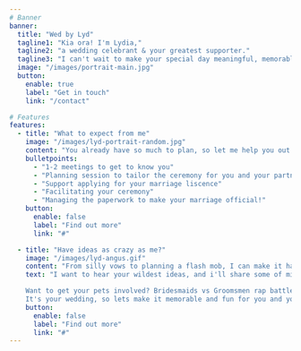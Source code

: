 ```yaml
---
# Banner
banner:
  title: "Wed by Lyd"
  tagline1: "Kia ora! I'm Lydia,"
  tagline2: "a wedding celebrant & your greatest supporter."
  tagline3: "I can't wait to make your special day meaningful, memorable and tailored to you and your partner."
  image: "/images/portrait-main.jpg"
  button:
    enable: true
    label: "Get in touch"
    link: "/contact"

# Features
features:
  - title: "What to expect from me"
    image: "/images/lyd-portrait-random.jpg"
    content: "You already have so much to plan, so let me help you out."
    bulletpoints:
      - "1-2 meetings to get to know you"
      - "Planning session to tailor the ceremony for you and your partner"
      - "Support applying for your marriage liscence"
      - "Facilitating your ceremony"
      - "Managing the paperwork to make your marriage official!"
    button:
      enable: false
      label: "Find out more"
      link: "#"

  - title: "Have ideas as crazy as me?"
    image: "/images/lyd-angus.gif"
    content: "From silly vows to planning a flash mob, I can make it happen!"
    text: "I want to hear your wildest ideas, and i'll share some of mine.\n\n

    Want to get your pets involved? Bridesmaids vs Groomsmen rap battle? How about having your ceremony during a tramping trip?\n\n
    It's your wedding, so lets make it memorable and fun for you and your guests. We don't need to bother with any of the boring bits, even if your father-in-law really demands it (blame me)."
    button:
      enable: false
      label: "Find out more"
      link: "#"
---
```

